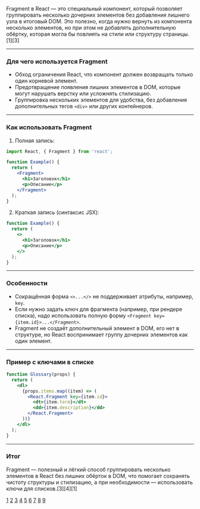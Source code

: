 Fragment в React — это специальный компонент, который позволяет группировать несколько дочерних элементов без добавления лишнего узла в итоговый DOM. Это полезно, когда нужно вернуть из компонента несколько элементов, но при этом не добавлять дополнительную обёртку, которая могла бы повлиять на стили или структуру страницы.[1][3]

---

### Для чего используется Fragment

- Обход ограничения React, что компонент должен возвращать только один корневой элемент.
- Предотвращение появления лишних элементов в DOM, которые могут нарушать верстку или усложнять стилизацию.
- Группировка нескольких элементов для удобства, без добавления дополнительных тегов `<div>` или других контейнеров.

---

### Как использовать Fragment

1. Полная запись:

```jsx
import React, { Fragment } from 'react';

function Example() {
  return (
    <Fragment>
      <h1>Заголовок</h1>
      <p>Описание</p>
    </Fragment>
  );
}
```

2. Краткая запись (синтаксис JSX):

```jsx
function Example() {
  return (
    <>
      <h1>Заголовок</h1>
      <p>Описание</p>
    </>
  );
}
```

---

### Особенности

- Сокращённая форма `<>...</>` не поддерживает атрибуты, например, `key`.
- Если нужно задать ключ для фрагмента (например, при рендере списка), надо использовать полную форму `<Fragment key={item.id}>...</Fragment>`.
- Fragment не создаёт дополнительный элемент в DOM, его нет в структуре, но React воспринимает группу дочерних элементов как один элемент.

---

### Пример с ключами в списке

```jsx
function Glossary(props) {
  return (
    <dl>
      {props.items.map((item) => (
        <React.Fragment key={item.id}>
          <dt>{item.term}</dt>
          <dd>{item.description}</dd>
        </React.Fragment>
      ))}
    </dl>
  );
}
```

---

### Итог

Fragment — полезный и лёгкий способ группировать несколько элементов в React без лишних обёрток в DOM, что помогает сохранять чистоту структуры и стилизацию, а при необходимости — использовать ключи для списков.[3][4][1]

[1](https://ru.legacy.reactjs.org/docs/fragments.html)
[2](https://reactdev.ru/archive/react16/fragments/)
[3](https://ru.react.dev/reference/react/Fragment)
[4](https://reactdev.ru/reference/react/Fragment/)
[5](https://www.hackfrontend.com/docs/react/react-fragment)
[6](https://ru.legacy.reactjs.org/docs/react-api.html)
[7](https://www.youtube.com/watch?v=McwLw14aF-Q)
[8](https://www.reddit.com/r/reactjs/comments/fib0yu/trying_to_understand_why_react_fragments_are/)
[9](https://www.youtube.com/watch?v=GXgnR-n_yyw)
